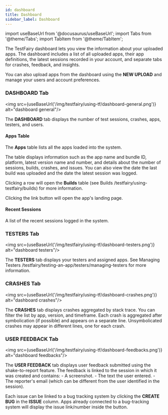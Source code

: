 ```yaml
---
id: dashboard
title: Dashboard
sidebar_label: Dashboard
---
```


import useBaseUrl from '@docusaurus/useBaseUrl';
import Tabs from '@theme/Tabs';
import TabItem from '@theme/TabItem';

The TestFairy dashboard lets you view the information about your uploaded apps. The dashboard includes a list of all uploaded apps, their app definitions, the latest sessions recorded in your account, and separate tabs for crashes, feedback, and insights.

You can also upload apps from the dashboard using the **NEW UPLOAD** and manage your users and account preferences.

### DASHBOARD Tab

<img src={useBaseUrl('/img/testfairy/using-tf/dashboard-general.png')} alt="dashboard general"/>

The **DASHBOARD** tab displays the number of test sessions, crashes, apps, testers, and users.

#### Apps Table

The **Apps** table lists all the apps loaded into the system.

The table displays information such as the app name and bundle ID, platform, latest version name and number, and details about the number of sessions, builds, crashes, and issues. You can also view the date the last build was uploaded and the date the latest session was logged.

Clicking a row will open the **Builds** table (see Builds /testfairy/using-testfairy/builds) for more information.

Clicking the link button will open the app's landing page.

#### Recent Sessions

A list of the recent sessions logged in the system.

### **TESTERS** Tab

<img src={useBaseUrl('/img/testfairy/using-tf/dashboard-testers.png')} alt="dashboard testers"/>

The **TESTERS** tab displays your testers and assigned apps. See Managing Testers /testfairy/testing-an-app/testers/managing-testers for more information.

### **CRASHES** Tab

<img src={useBaseUrl('/img/testfairy/using-tf/dashboard-crashes.png')} alt="dashboard crashes"/>

The **CRASHES** tab displays crashes aggregated by stack trace. You can filter the list by app, version, and timeframe.
Each crash is aggregated after symbolication (if possible) and appears on a separate line. Unsymbolicated crashes may appear in different lines, one for each crash.

### **USER FEEDBACK** Tab

<img src={useBaseUrl('/img/testfairy/using-tf/dashboard-feedbacks.png')} alt="dashboard feedbacks"/>

The **USER FEEDBACK** tab displays user feedback submitted using the shake-to-report feature. The feedback is linked to the session in which it was created and contains: - A screenshot. - The text the user entered. - The reporter's email (which can be different from the user identified in the session).

Each issue can be linked to a bug tracking system by clicking the **CREATE BUG** in the **ISSUE** column. Apps already connected to a bug-tracking system will display the issue link/number inside the button.
